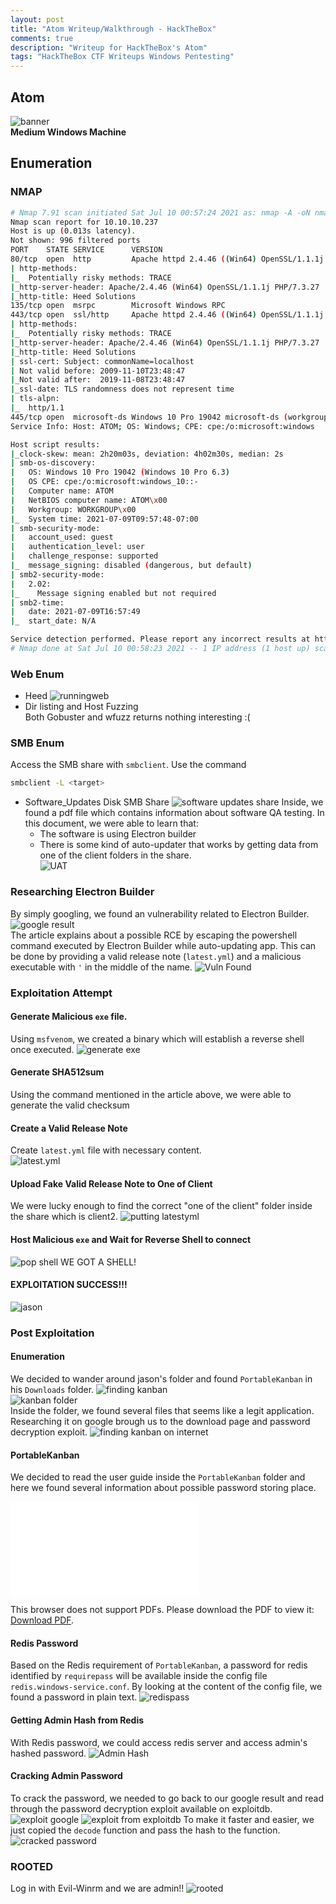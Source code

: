 ```yaml
---
layout: post
title: "Atom Writeup/Walkthrough - HackTheBox"
comments: true
description: "Writeup for HackTheBox's Atom"
tags: "HackTheBox CTF Writeups Windows Pentesting"
---
```


## Atom
![banner](/assets/atomHTB/Atom.png)   
**Medium Windows Machine**

## Enumeration
### NMAP
```bash
# Nmap 7.91 scan initiated Sat Jul 10 00:57:24 2021 as: nmap -A -oN nmap.txt 10.10.10.237
Nmap scan report for 10.10.10.237
Host is up (0.013s latency).
Not shown: 996 filtered ports
PORT    STATE SERVICE      VERSION
80/tcp  open  http         Apache httpd 2.4.46 ((Win64) OpenSSL/1.1.1j PHP/7.3.27)
| http-methods:
|_  Potentially risky methods: TRACE
|_http-server-header: Apache/2.4.46 (Win64) OpenSSL/1.1.1j PHP/7.3.27
|_http-title: Heed Solutions
135/tcp open  msrpc        Microsoft Windows RPC
443/tcp open  ssl/http     Apache httpd 2.4.46 ((Win64) OpenSSL/1.1.1j PHP/7.3.27)
| http-methods:
|_  Potentially risky methods: TRACE
|_http-server-header: Apache/2.4.46 (Win64) OpenSSL/1.1.1j PHP/7.3.27
|_http-title: Heed Solutions
| ssl-cert: Subject: commonName=localhost
| Not valid before: 2009-11-10T23:48:47
|_Not valid after:  2019-11-08T23:48:47
|_ssl-date: TLS randomness does not represent time
| tls-alpn:
|_  http/1.1
445/tcp open  microsoft-ds Windows 10 Pro 19042 microsoft-ds (workgroup: WORKGROUP)
Service Info: Host: ATOM; OS: Windows; CPE: cpe:/o:microsoft:windows

Host script results:
|_clock-skew: mean: 2h20m03s, deviation: 4h02m30s, median: 2s
| smb-os-discovery:
|   OS: Windows 10 Pro 19042 (Windows 10 Pro 6.3)
|   OS CPE: cpe:/o:microsoft:windows_10::-
|   Computer name: ATOM
|   NetBIOS computer name: ATOM\x00
|   Workgroup: WORKGROUP\x00
|_  System time: 2021-07-09T09:57:48-07:00
| smb-security-mode:
|   account_used: guest
|   authentication_level: user
|   challenge_response: supported
|_  message_signing: disabled (dangerous, but default)
| smb2-security-mode:
|   2.02:
|_    Message signing enabled but not required
| smb2-time:
|   date: 2021-07-09T16:57:49
|_  start_date: N/A

Service detection performed. Please report any incorrect results at https://nmap.org/submit/ .
# Nmap done at Sat Jul 10 00:58:23 2021 -- 1 IP address (1 host up) scanned in 58.71 seconds
```
### Web Enum
- Heed
![runningweb](/assets/atomHTB/runningweb.png)
- Dir listing and Host Fuzzing   
Both Gobuster and wfuzz returns nothing interesting :(

### SMB Enum
Access the SMB share with `smbclient`. Use the command
```bash
smbclient -L <target>
```
- Software_Updates Disk SMB Share
![software updates share](/assets/atomHTB/smbclient.png)
Inside, we found a pdf file which contains information about software QA testing. In this document, we were able to learn that:   
    - The software is using Electron builder   
    - There is some kind of auto-updater that works by getting data from one of the client folders in the share.   
![UAT](/assets/atomHTB/UAT-electron-clue.png)

### Researching Electron Builder
By simply googling, we found an vulnerability related to Electron Builder.   
![google result](/assets/atomHTB/googleresult.png)   
The article explains about a possible RCE by escaping the powershell command executed by Electron Builder while auto-updating app. This can be done by providing a valid release note (`latest.yml`) and a malicious executable with `'` in the middle of the name.
![Vuln Found](/assets/atomHTB/vulnbehindexploit.png)

### Exploitation Attempt
#### Generate Malicious `exe` file.   
Using `msfvenom`, we created a binary which will establish a reverse shell once executed.
![generate exe](/assets/atomHTB/genexensum.png)
#### Generate SHA512sum   
Using the command mentioned in the article above, we were able to generate the valid checksum
#### Create a Valid Release Note   
Create `latest.yml` file with necessary content.  
![latest.yml](/assets/atomHTB/latestyml.png)   
#### Upload Fake Valid Release Note to One of Client   
We were lucky enough to find the correct "one of the client" folder inside the share which is client2.
![putting latestyml](/assets/atomHTB/puttinglatestyml.png)
#### Host Malicious `exe` and Wait for Reverse Shell to connect   
![pop shell](/assets/atomHTB/poppinshell.png)
WE GOT A SHELL!
#### **EXPLOITATION SUCCESS!!!**   
![jason](/assets/atomHTB/jason.png)

### Post Exploitation
#### Enumeration
We decided to wander around jason's folder and found `PortableKanban` in his `Downloads` folder.
![finding kanban](/assets/atomHTB/findingportablekanban.png)   
![kanban folder](/assets/atomHTB/insideportablekanban.png)   
Inside the folder, we found several files that seems like a legit application. Researching it on google brough us to the download page and password decryption exploit.
![finding kanban on internet](/assets/atomHTB/findingportablekanbanoninternet.png)
   
#### PortableKanban 
We decided to read the user guide inside the `PortableKanban` folder and here we found several information about possible password storing place.
   
<object data="/assets/atomHTB/UG.pdf" type="application/pdf" width="700px" height="700px">
    <embed src="/assets/atomHTB/UG.pdf">
        <p>This browser does not support PDFs. Please download the PDF to view it: <a href="/assets/atomHTB/UG.pdf">Download PDF</a>.</p>
    </embed>
</object>
   
#### Redis Password
Based on the Redis requirement of `PortableKanban`, a password for redis identified by `requirepass` will be available inside the config file `redis.windows-service.conf`. By looking at the content of the config file, we found a password in plain text.
![redispass](/assets/atomHTB/redispass.png)

#### Getting Admin Hash from Redis
With Redis password, we could access redis server and access admin's hashed password.
![Admin Hash](/assets/atomHTB/getadminhashfromredis.png)

#### Cracking Admin Password
To crack the password, we needed to go back to our google result and read through the password decryption exploit available on exploitdb. 
![exploit google](/assets/atomHTB/crackingpassword.png)
![exploit from exploitdb](/assets/atomHTB/exploitfromexploitdb.png)
To make it faster and easier, we just copied the `decode` function and pass the hash to the function.   
![cracked password](/assets/atomHTB/decodedadminpass.png)

### ROOTED
Log in with Evil-Winrm and we are admin!!
![rooted](/assets/atomHTB/rooted.png)

